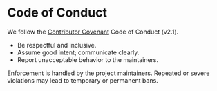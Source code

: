 # Code of Conduct

We follow the [Contributor Covenant](https://www.contributor-covenant.org/version/2/1/code_of_conduct/) Code of Conduct (v2.1).

- Be respectful and inclusive.
- Assume good intent; communicate clearly.
- Report unacceptable behavior to the maintainers.

Enforcement is handled by the project maintainers. Repeated or severe violations may lead to temporary or permanent bans.
